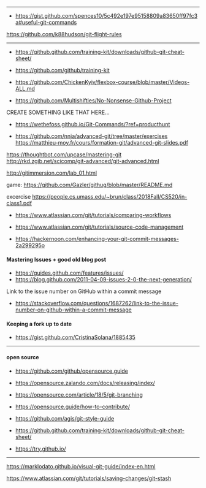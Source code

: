 -----------

  - https://gist.github.com/spences10/5c492e197e95158809a83650ff97fc3a#useful-git-commands

https://github.com/k88hudson/git-flight-rules

--------


  - https://github.github.com/training-kit/downloads/github-git-cheat-sheet/

  - https://github.com/github/training-kit


- https://github.com/ChickenKyiv/flexbox-course/blob/master/Videos-ALL.md


- https://github.com/Multishifties/No-Nonsense-Github-Project

CREATE SOMETHING LIKE THAT HERE...

- https://wethefoss.github.io/Git-Commands/?ref=producthunt


- https://github.com/nnja/advanced-git/tree/master/exercises
https://matthieu-moy.fr/cours/formation-git/advanced-git-slides.pdf

https://thoughtbot.com/upcase/mastering-git
http://rkd.zgib.net/scicomp/git-advanced/git-advanced.html

http://gitimmersion.com/lab_01.html


game: https://github.com/Gazler/githug/blob/master/README.md

excercise
https://people.cs.umass.edu/~brun/class/2018Fall/CS520/in-class1.pdf

- https://www.atlassian.com/git/tutorials/comparing-workflows

- https://www.atlassian.com/git/tutorials/source-code-management

- https://hackernoon.com/enhancing-your-git-commit-messages-2a299295o




#### Mastering Issues + good old blog post
- https://guides.github.com/features/issues/
- https://blog.github.com/2011-04-09-issues-2-0-the-next-generation/

Link to the issue number on GitHub within a commit message
- https://stackoverflow.com/questions/1687262/link-to-the-issue-number-on-github-within-a-commit-message




#### Keeping a fork up to date
- https://gist.github.com/CristinaSolana/1885435

---


#### open source
- https://github.com/github/opensource.guide
- https://opensource.zalando.com/docs/releasing/index/
- https://opensource.com/article/18/5/git-branching
- https://opensource.guide/how-to-contribute/


- https://github.com/agis/git-style-guide
- https://github.github.com/training-kit/downloads/github-git-cheat-sheet/
- https://try.github.io/

----

https://marklodato.github.io/visual-git-guide/index-en.html

https://www.atlassian.com/git/tutorials/saving-changes/git-stash
